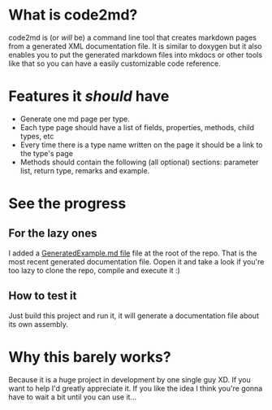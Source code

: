 # What is code2md?

code2md is (or _will_ be) a command line tool that creates markdown pages from a generated XML documentation file. It is similar to doxygen but it also enables you to put the generated markdown files into mkdocs or other tools like that so you can have a easily customizable code reference.

# Features it _should_ have

* Generate one md page per type.
* Each type page should have a list of fields, properties, methods, child types, etc
* Every time there is a type name written on the page it should be a link to the type's page
* Methods should contain the following (all optional) sections: parameter list, return type, remarks and example.

# See the progress

## For the lazy ones

I added a [GeneratedExample.md file](GeneratedExample.md) file at the root of the repo. That is the most recent generated documentation file. Oopen it and take a look if you're too lazy to clone the repo, compile and execute it :)

## How to test it

Just build this project and run it, it will generate a documentation file about its own assembly.

# Why this barely works?

Because it is a huge project in development by one single guy XD. If you want to help I'd greatly appreciate it. If you like the idea I think you're gonna have to wait a bit until you can use it...
